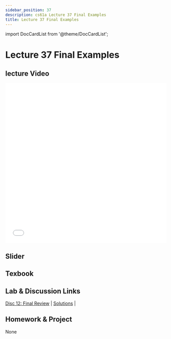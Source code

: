 ```yaml
---
sidebar_position: 37
description: cs61a Lecture 37 Final Examples
title: Lecture 37 Final Examples
---
```


import DocCardList from '@theme/DocCardList';


# Lecture 37 Final Examples
## lecture Video

<iframe src="//player.bilibili.com/player.html?aid=277746636&bvid=BV17c411f78k&cid=1311465503&p=1&high_quality=1&danmaku=0" scrolling="no" border="0" frameborder="no" framespacing="0" allowfullscreen="true" allowfullscreen="allowfullscreen" width="100%" height="500" scrolling="no" frameborder="0" sandbox="allow-top-navigation allow-same-origin allow-forms allow-scripts"> </iframe>

## Slider

## Texbook


## Lab & Discussion Links
[Disc 12: Final Review](../dis/disc12.md) | [Solutions](../dis/sol-disc12.md) | 

## Homework & Project
None


<DocCardList />

